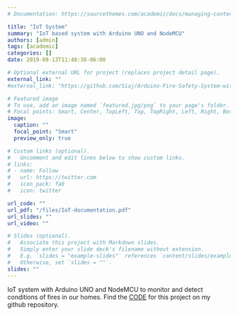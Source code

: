```yaml
---
# Documentation: https://sourcethemes.com/academic/docs/managing-content/

title: "IoT System"
summary: "IoT based system with Arduino UNO and NodeMCU"
authors: [admin]
tags: [academic]
categories: []
date: 2019-08-13T11:48:38-06:00

# Optional external URL for project (replaces project detail page).
external_link: ""
#external_link: "https://github.com/Siaj/Arduino-Fire-Safety-System-with-NodeMCU"

# Featured image
# To use, add an image named `featured.jpg/png` to your page's folder.
# Focal points: Smart, Center, TopLeft, Top, TopRight, Left, Right, BottomLeft, Bottom, BottomRight.
image:
  caption: ""
  focal_point: "Smart"
  preview_only: true

# Custom links (optional).
#   Uncomment and edit lines below to show custom links.
# links:
# - name: Follow
#   url: https://twitter.com
#   icon_pack: fab
#   icon: twitter

url_code: ""
url_pdf: "/files/IoT-documentation.pdf"
url_slides: ""
url_video: ""

# Slides (optional).
#   Associate this project with Markdown slides.
#   Simply enter your slide deck's filename without extension.
#   E.g. `slides = "example-slides"` references `content/slides/example-slides.md`.
#   Otherwise, set `slides = ""`.
slides: ""
---
```


IoT system with Arduino UNO and NodeMCU to monitor and detect conditions of fires in our homes. Find the [CODE](https://github.com/Siaj/Arduino-Fire-Safety-System-with-NodeMCU) for this project on my github repository.
